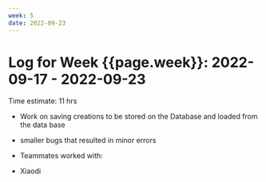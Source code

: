 ```yaml
---
week: 5
date: 2022-09-23
---
```

# Log for Week {{page.week}}: 2022-09-17 - 2022-09-23

Time estimate: 11 hrs

 - Work on saving creations to be stored on the Database and loaded from the data base
 - smaller bugs that resulted in minor errors
 
  

- Teammates worked with:
-   Xiaodi
